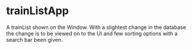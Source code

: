 # trainListApp
A trainList shown on the Window. With a slightest change in the database the change is to be viewed on to the UI and few sorting options with a search bar been given.
